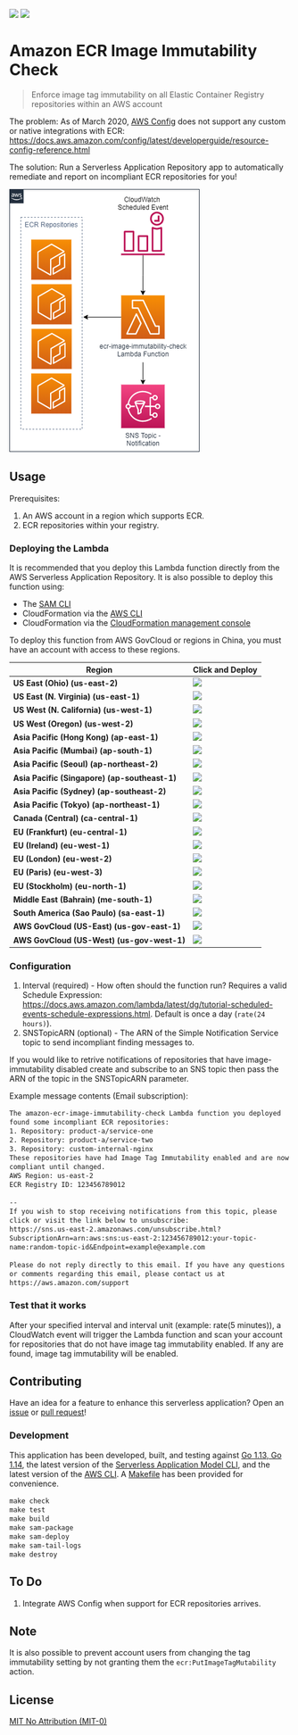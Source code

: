 ![](https://codebuild.us-east-2.amazonaws.com/badges?uuid=eyJlbmNyeXB0ZWREYXRhIjoiZzVncHNUcDhJcVgrSE9aek9NS2J6Z3V3eW5BWkFOZTAxSTBWczVjSGNYVVE1WUpNcmpaM2RuZytXTnlSR1lNLzloeTJVeDJsMk9pQTY5anByd1hCakswPSIsIml2UGFyYW1ldGVyU3BlYyI6IlNXeVpSZ254ZnVkem0wTkgiLCJtYXRlcmlhbFNldFNlcmlhbCI6MX0%3D&branch=master)
[![][sar-logo]](https://serverlessrepo.aws.amazon.com/applications/arn:aws:serverlessrepo:us-east-1:273450712882:applications~amazon-ecr-image-immutability-check)


[sar-deploy]: https://img.shields.io/badge/Serverless%20Application%20Repository-Deploy%20Now-FF9900?logo=amazon%20aws&style=flat-square
[sar-logo]: https://img.shields.io/badge/Serverless%20Application%20Repository-View-FF9900?logo=amazon%20aws&style=flat-square

# Amazon ECR Image Immutability Check
>Enforce image tag immutability on all Elastic Container Registry repositories within an AWS account

The problem: As of March 2020, [AWS Config](https://aws.amazon.com/config/) does not support any custom or native integrations with ECR: https://docs.aws.amazon.com/config/latest/developerguide/resource-config-reference.html

The solution: Run a Serverless Application Repository app to automatically remediate and report on incompliant ECR repositories for you!

![architecture](https://raw.githubusercontent.com/swoldemi/amazon-ecr-image-immutability-check/master/screenshots/architecture.png)

## Usage
Prerequisites:
1. An AWS account in a region which supports ECR.
2. ECR repositories within your registry.

### Deploying the Lambda
It is recommended that you deploy this Lambda function directly from the AWS Serverless Application Repository. It is also possible to deploy this function using:
- The [SAM CLI](https://aws.amazon.com/serverless/sam/)
- CloudFormation via the [AWS CLI](https://aws.amazon.com/cli/)
- CloudFormation via the [CloudFormation management console](https://aws.amazon.com/cloudformation/)

To deploy this function from AWS GovCloud or regions in China, you must have an account with access to these regions.

|Region                                        |Click and Deploy                                                                                                                                 |
|----------------------------------------------|-------------------------------------------------------------------------------------------------------------------------------------------------|
|**US East (Ohio) (us-east-2)**                |[![][sar-deploy]](https://deploy.serverlessrepo.app/us-east-2/?app=arn:aws:serverlessrepo:us-east-1:273450712882:applications/amazon-ecr-image-immutability-check)     |
|**US East (N. Virginia) (us-east-1)**         |[![][sar-deploy]](https://deploy.serverlessrepo.app/us-east-1/?app=arn:aws:serverlessrepo:us-east-1:273450712882:applications/amazon-ecr-image-immutability-check)     |
|**US West (N. California) (us-west-1)**       |[![][sar-deploy]](https://deploy.serverlessrepo.app/us-west-1/?app=arn:aws:serverlessrepo:us-east-1:273450712882:applications/amazon-ecr-image-immutability-check)     |
|**US West (Oregon) (us-west-2)**              |[![][sar-deploy]](https://deploy.serverlessrepo.app/us-west-2/?app=arn:aws:serverlessrepo:us-east-1:273450712882:applications/amazon-ecr-image-immutability-check)     |
|**Asia Pacific (Hong Kong) (ap-east-1)**      |[![][sar-deploy]](https://deploy.serverlessrepo.app/ap-east-1/?app=arn:aws:serverlessrepo:us-east-1:273450712882:applications/amazon-ecr-image-immutability-check)     |
|**Asia Pacific (Mumbai) (ap-south-1)**        |[![][sar-deploy]](https://deploy.serverlessrepo.app/ap-south-1/?app=arn:aws:serverlessrepo:us-east-1:273450712882:applications/amazon-ecr-image-immutability-check)    |
|**Asia Pacific (Seoul) (ap-northeast-2)**     |[![][sar-deploy]](https://deploy.serverlessrepo.app/ap-northeast-2/?app=arn:aws:serverlessrepo:us-east-1:273450712882:applications/amazon-ecr-image-immutability-check)|
|**Asia Pacific (Singapore)	(ap-southeast-1)** |[![][sar-deploy]](https://deploy.serverlessrepo.app/ap-southeast-1/?app=arn:aws:serverlessrepo:us-east-1:273450712882:applications/amazon-ecr-image-immutability-check)|
|**Asia Pacific (Sydney) (ap-southeast-2)**    |[![][sar-deploy]](https://deploy.serverlessrepo.app/ap-southeast-2/?app=arn:aws:serverlessrepo:us-east-1:273450712882:applications/amazon-ecr-image-immutability-check)|
|**Asia Pacific (Tokyo) (ap-northeast-1)**     |[![][sar-deploy]](https://deploy.serverlessrepo.app/ap-northeast-1?app=arn:aws:serverlessrepo:us-east-1:273450712882:applications/amazon-ecr-image-immutability-check) |
|**Canada (Central)	(ca-central-1)**           |[![][sar-deploy]](https://deploy.serverlessrepo.app/ca-central-1/?app=arn:aws:serverlessrepo:us-east-1:273450712882:applications/amazon-ecr-image-immutability-check)  |
|**EU (Frankfurt) (eu-central-1)**             |[![][sar-deploy]](https://deploy.serverlessrepo.app/eu-central-1/?app=arn:aws:serverlessrepo:us-east-1:273450712882:applications/amazon-ecr-image-immutability-check)  |
|**EU (Ireland)	(eu-west-1)**                  |[![][sar-deploy]](https://deploy.serverlessrepo.app/eu-west-1/?app=arn:aws:serverlessrepo:us-east-1:273450712882:applications/amazon-ecr-image-immutability-check)     |
|**EU (London) (eu-west-2)**                   |[![][sar-deploy]](https://deploy.serverlessrepo.app/eu-west-2/?app=arn:aws:serverlessrepo:us-east-1:273450712882:applications/amazon-ecr-image-immutability-check)     |
|**EU (Paris) (eu-west-3)**                    |[![][sar-deploy]](https://deploy.serverlessrepo.app/eu-west-3/?app=arn:aws:serverlessrepo:us-east-1:273450712882:applications/amazon-ecr-image-immutability-check)     |
|**EU (Stockholm) (eu-north-1)**               |[![][sar-deploy]](https://deploy.serverlessrepo.app/eu-north-1/?app=arn:aws:serverlessrepo:us-east-1:273450712882:applications/amazon-ecr-image-immutability-check)    |
|**Middle East (Bahrain) (me-south-1)**        |[![][sar-deploy]](https://deploy.serverlessrepo.app/me-south-1/?app=arn:aws:serverlessrepo:us-east-1:273450712882:applications/amazon-ecr-image-immutability-check)    |
|**South America (Sao Paulo) (sa-east-1)**     |[![][sar-deploy]](https://deploy.serverlessrepo.app/sa-east-1/?app=arn:aws:serverlessrepo:us-east-1:273450712882:applications/amazon-ecr-image-immutability-check)     |
|**AWS GovCloud (US-East) (us-gov-east-1)**    |[![][sar-deploy]](https://deploy.serverlessrepo.app/us-gov-east-1/?app=arn:aws:serverlessrepo:us-east-1:273450712882:applications/amazon-ecr-image-immutability-check) |
|**AWS GovCloud (US-West) (us-gov-west-1)**    |[![][sar-deploy]](https://deploy.serverlessrepo.app/us-gov-west-1/?app=arn:aws:serverlessrepo:us-east-1:273450712882:applications/amazon-ecr-image-immutability-check) |

### Configuration
1. Interval (required) - How often should the function run? Requires a valid Schedule Expression: https://docs.aws.amazon.com/lambda/latest/dg/tutorial-scheduled-events-schedule-expressions.html. Default is once a day (`rate(24 hours)`).
2. SNSTopicARN (optional) - The ARN of the Simple Notification Service topic to send incompliant finding messages to.

If you would like to retrive notifications of repositories that have image-immutability disabled create and subscribe to an SNS topic then pass the ARN of the topic in the SNSTopicARN parameter.

Example message contents (Email subscription):
```
The amazon-ecr-image-immutability-check Lambda function you deployed found some incompliant ECR repositories:
1. Repository: product-a/service-one
2. Repository: product-a/service-two
3. Repository: custom-internal-nginx
These repositories have had Image Tag Immutability enabled and are now compliant until changed.
AWS Region: us-east-2
ECR Registry ID: 123456789012

--
If you wish to stop receiving notifications from this topic, please click or visit the link below to unsubscribe:
https://sns.us-east-2.amazonaws.com/unsubscribe.html?SubscriptionArn=arn:aws:sns:us-east-2:123456789012:your-topic-name:random-topic-id&Endpoint=example@example.com

Please do not reply directly to this email. If you have any questions or comments regarding this email, please contact us at https://aws.amazon.com/support
```

### Test that it works
After your specified interval and interval unit (example: rate(5 minutes)), a CloudWatch event will trigger the Lambda function and scan your account for repositories that do not have image tag immutability enabled. If any are found, image tag immutability will be enabled.

## Contributing
Have an idea for a feature to enhance this serverless application? Open an [issue](https://github.com/swoldemi/amazon-ecr-image-immutability-check/issues) or [pull request](https://github.com/swoldemi/amazon-ecr-image-immutability-check/pulls)!

### Development
This application has been developed, built, and testing against [Go 1.13, Go 1.14](https://golang.org/dl/), the latest version of the [Serverless Application Model CLI](https://github.com/awslabs/aws-sam-cli), and the latest version of the [AWS CLI](https://docs.aws.amazon.com/cli/latest/userguide/cli-chap-install.html). A [Makefile](./Makefile) has been provided for convenience.

```
make check
make test
make build
make sam-package
make sam-deploy
make sam-tail-logs
make destroy
```

## To Do
1. Integrate AWS Config when support for ECR repositories arrives.

## Note
It is also possible to prevent account users from changing the tag immutability setting by not granting them the `ecr:PutImageTagMutability` action.

## License
[MIT No Attribution (MIT-0)](https://spdx.org/licenses/MIT-0.html)
